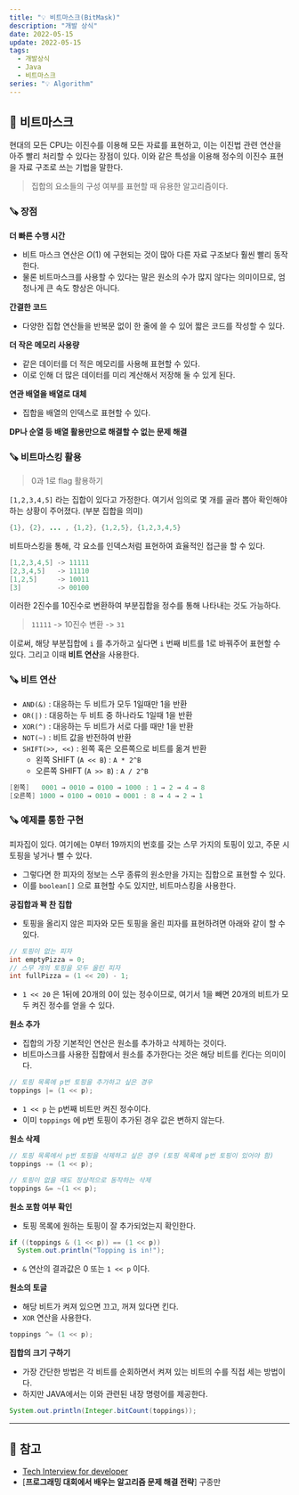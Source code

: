```yaml
---
title: "💡 비트마스크(BitMask)"
description: "개발 상식"
date: 2022-05-15
update: 2022-05-15
tags:
  - 개발상식
  - Java
  - 비트마스크
series: "💡 Algorithm"
---
```


## 🧷 비트마스크
현대의 모든 CPU는 이진수를 이용해 모든 자료를 표현하고, 이는 이진법 관련 연산을 아주 빨리 처리할 수 있다는 장점이 있다. 이와 같은 특성을 이용해 정수의 이진수 표현을 자료 구조로 쓰는 기법을 말한다.

> 집합의 요소들의 구성 여부를 표현할 때 유용한 알고리즘이다.

### 🪚 장점
**더 빠른 수행 시간**
- 비트 마스크 연산은 $O(1)$ 에 구현되는 것이 많아 다른 자료 구조보다 훨씬 빨리 동작한다.
- 물론 비트마스크를 사용할 수 있다는 말은 원소의 수가 많지 않다는 의미이므로, 엄청나게 큰 속도 향상은 아니다.

**간결한 코드**
- 다양한 집합 연산들을 반복문 없이 한 줄에 쓸 수 있어 짧은 코드를 작성할 수 있다.

**더 작은 메모리 사용량**
- 같은 데이터를 더 적은 메모리를 사용해 표현할 수 있다.
- 이로 인해 더 많은 데이터를 미리 계산해서 저장해 둘 수 있게 된다.

**연관 배열을 배열로 대체**
- 집합을 배열의 인덱스로 표현할 수 있다.

**DP나 순열 등 배열 활용만으로 해결할 수 없는 문제 해결**

### 🪚 비트마스킹 활용
> 0과 1로 flag 활용하기

`[1,2,3,4,5]` 라는 집합이 있다고 가정한다. 여기서 임의로 몇 개를 골라 뽑아 확인해야 하는 상황이 주어졌다. (부분 집합을 의미)

```java
{1}, {2}, ... , {1,2}, {1,2,5}, {1,2,3,4,5}
```

비트마스킹을 통해, 각 요소를 인덱스처럼 표현하여 효율적인 접근을 할 수 있다.

```java
[1,2,3,4,5] -> 11111
[2,3,4,5]   -> 11110
[1,2,5]     -> 10011
[3]         -> 00100
```
이러한 2진수를 10진수로 변환하여 부분집합을 정수를 통해 나타내는 것도 가능하다.

> `11111` -> 10진수 변환 -> `31`

이로써, 해당 부분집합에 `i` 를 추가하고 싶다면 `i` 번째 비트를 1로 바꿔주어 표현할 수 있다. 그리고 이때 **비트 연산**을 사용한다.

### 🪚 비트 연산
- `AND(&)` : 대응하는 두 비트가 모두 1일때만 1을 반환
- `OR(|)` : 대응하는 두 비트 중 하나라도 1일때 1을 반환
- `XOR(^)` : 대응하는 두 비트가 서로 다를 때만 1을 반환
- `NOT(~)` : 비트 값을 반전하여 반환
- `SHIFT(>>, <<)` : 왼쪽 혹은 오른쪽으로 비트를 옮겨 반환
  - 왼쪽 SHIFT (`A << B`) : `A * 2^B`
  - 오른쪽 SHIFT (`A >> B`) : `A / 2^B`

```java
[왼쪽]   0001 → 0010 → 0100 → 1000 : 1 → 2 → 4 → 8
[오른쪽] 1000 → 0100 → 0010 → 0001 : 8 → 4 → 2 → 1
```

### 🪚 예제를 통한 구현
피자집이 있다. 여기에는 0부터 19까지의 번호를 갖는 스무 가지의 토핑이 있고, 주문 시 토핑을 넣거나 뺄 수 있다.
- 그렇다면 한 피자의 정보는 스무 종류의 원소만을 가지는 집합으로 표현할 수 있다.
- 이를 `boolean[]` 으로 표현할 수도 있지만, 비트마스킹을 사용한다.

**공집합과 꽉 찬 집합**
- 토핑을 올리지 않은 피자와 모든 토핑을 올린 피자를 표현하려면 아래와 같이 할 수 있다.

```java
// 토핑이 없는 피자
int emptyPizza = 0;
// 스무 개의 토핑을 모두 올린 피자
int fullPizza = (1 << 20) - 1;
```
- `1 << 20` 은 1뒤에 20개의 0이 있는 정수이므로, 여기서 1을 빼면 20개의 비트가 모두 켜진 정수를 얻을 수 있다.

**원소 추가**
- 집합의 가장 기본적인 연산은 원소를 추가하고 삭제하는 것이다.
- 비트마스크를 사용한 집합에서 원소를 추가한다는 것은 해당 비트를 킨다는 의미이다.

```java
// 토핑 목록에 p번 토핑을 추가하고 싶은 경우
toppings |= (1 << p);
```
- `1 << p` 는 p번째 비트만 켜진 정수이다.
- 이미 `toppings` 에 p번 토핑이 추가된 경우 값은 변하지 않는다.

**원소 삭제**
```java
// 토핑 목록에서 p번 토핑을 삭제하고 싶은 경우 (토핑 목록에 p번 토핑이 있어야 함)
toppings -= (1 << p);

// 토핑이 없을 때도 정상적으로 동작하는 삭제
toppings &= ~(1 << p);
```

**원소 포함 여부 확인**
- 토핑 목록에 원하는 토핑이 잘 추가되었는지 확인한다.

```java
if ((toppings & (1 << p)) == (1 << p))
  System.out.println("Topping is in!");
```
- `&` 연산의 결과값은 0 또는 `1 << p` 이다.

**원소의 토글**
- 해당 비트가 켜져 있으면 끄고, 꺼져 있다면 킨다.
- `XOR` 연산을 사용한다.

```java
toppings ^= (1 << p);
```

**집합의 크기 구하기**
- 가장 간단한 방법은 각 비트를 순회하면서 켜져 있는 비트의 수를 직접 세는 방법이다.
- 하지만 JAVA에서는 이와 관련된 내장 명령어를 제공한다.

```java
System.out.println(Integer.bitCount(toppings));
```

---

## 📕 참고
- [Tech Interview for developer](https://gyoogle.dev/blog)
- [**프로그래밍 대회에서 배우는 알고리즘 문제 해결 전략**] 구종만
